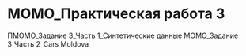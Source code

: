 # MOMO_Практическая работа 3
ПМОМО_Задание 3_Часть 1_Синтетические данные
МОМО_Задание 3_Часть 2_Cars Moldova
